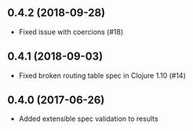 ## 0.4.2 (2018-09-28)

* Fixed issue with coercions (#18)

## 0.4.1 (2018-09-03)

* Fixed broken routing table spec in Clojure 1.10 (#14)

## 0.4.0 (2017-06-26)

* Added extensible spec validation to results
